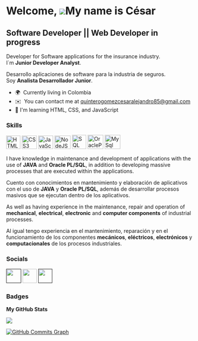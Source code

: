 Welcome, ![](https://user-images.githubusercontent.com/18350557/176309783-0785949b-9127-417c-8b55-ab5a4333674e.gif)My name is César
================================================================================================================================
Software Developer || Web Developer in progress
-----------------------------------------------

Developer for Software applications for the insurance industry.  
I`m **Junior Developer Analyst**.

Desarrollo aplicaciones de software para la industria de seguros.  
Soy **Analista Desarrollador Junior**. 
  
  
* 🌍  Currently living in Colombia
* ✉️  You can contact me at [quinterogomezcesaralejandro85@gmail.com](mailto:quinterogomezcesaralejandro85@gmail.com)
* 🧠  I'm learning HTML, CSS, and JavaScript

### Skills  


<p align="left"> <a href="https://developer.mozilla.org/en-US/docs/Glossary/HTML5" target="_blank" rel="noreferrer"><img src="https://raw.githubusercontent.com/danielcranney/readme-generator/main/public/icons/skills/html5-colored.svg" width="38" height="36" alt="HTML5"/></a> 
  <a href="https://www.w3.org/TR/CSS/#css" target="_blank" rel="noreferrer"><img src="https://raw.githubusercontent.com/danielcranney/readme-generator/main/public/icons/skills/css3-colored.svg" width="40" height="36" alt="CSS3" /></a> 
  <a href="https://developer.mozilla.org/en-US/docs/Web/JavaScript" target="_blank" rel="noreferrer"> <img src="https://raw.githubusercontent.com/danielcranney/readme-generator/main/public/icons/skills/javascript-colored.svg" width="40" height="36" alt="JavaScript"/></a> 
  <a href="https://nodejs.org/en/" target="_blank" rel="noreferrer"><img src="https://raw.githubusercontent.com/danielcranney/readme-generator/main/public/icons/skills/nodejs-colored.svg" width="43" height="36" alt="NodeJS" /></a> 
  <a href="https://www.oracle.com/database/sqldeveloper/" target="_blank" rel="noreferrer"><img src="https://user-images.githubusercontent.com/115849819/228140396-4c31b0aa-a19f-482d-8bec-479943b85f26.svg" width="38" height="38" alt="SQL" /></a> 
  <a href="https://www.oracle.com/database/" target="_blank" rel="noreferrer"><img src="https://user-images.githubusercontent.com/115849819/228136161-dbcd97fb-616e-4b12-b9ed-3f1c9cbea99f.svg" width="42" height="38" alt="OraclePL" /></a>
<a href="https://www.mysql.com/" target="_blank" rel="noreferrer"><img src="https://user-images.githubusercontent.com/115849819/228142043-8dd89b9d-1b7b-49cd-ab52-d74f246e1855.svg" width="42" height="38" alt="MySql" /></a>
</p>

I have knowledge in maintenance and development of applications with the use of **JAVA** and **Oracle PL/SQL**, in addition to developing massive processes that are executed within the applications.

Cuento con conocimientos en mantenimiento y elaboración de aplicativos con el uso de **JAVA** y **Oracle PL/SQL**, además de desarrollar procesos masivos que se ejecutan dentro de los aplicativos.

As well as having experience in the maintenance, repair and operation of **mechanical**, **electrical**, **electronic** and **computer components** of industrial processes.

Al igual tengo experiencia en el mantenimiento, reparación y en el funcionamiento de los componentes **mecánicos**, **eléctricos**, **electrónicos** y **computacionales** de los procesos industriales. 
  
### Socials

<p align="left"> <a href="" target="_blank" rel="noreferrer"> <img src="https://raw.githubusercontent.com/danielcranney/readme-generator/main/public/icons/socials/linkedin.svg" width="40" height="38" /></a>
  <a href="https://github.com/CaesarAlej24" target="_blank" rel="noreferrer"> <img src="https://raw.githubusercontent.com/danielcranney/readme-generator/main/public/icons/socials/github.svg" width="38" height="38" /></a>
  <a href="" target="_blank" rel="noreferrer"> <img src="https://raw.githubusercontent.com/danielcranney/readme-generator/main/public/icons/socials/twitter.svg" width="38" height="38" /></a></p>

### Badges

<b>My GitHub Stats</b>

<a href="http://www.github.com/CaesarAlej24"><img src="https://github-readme-streak-stats.herokuapp.com/?user=CaesarAlej24&stroke=ffffff&background=1c1917&ring=d6d13c&fire=d6d13c&currStreakNum=ffffff&currStreakLabel=d6d13c&sideNums=ffffff&sideLabels=ffffff&dates=ffffff&hide_border=true" /></a>

<a href="http://www.github.com/CaesarAlej24"><img src="https://github-readme-activity-graph.cyclic.app/graph?username=CaesarAlej24&bg_color=1c1917&color=ffffff&line=1578d4&point=ffffff&area_color=1c1917&area=true&hide_border=true&custom_title=GitHub%20Commits%20Graph" alt="GitHub Commits Graph" /></a>
